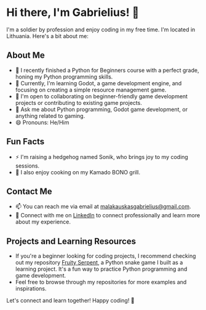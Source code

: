 # Hi there, I'm Gabrielius! 👋

I'm a soldier by profession and enjoy coding in my free time. I'm located in Lithuania. Here's a bit about me:

## About Me

- 🔭 I recently finished a Python for Beginners course with a perfect grade, honing my Python programming skills.
- 🌱 Currently, I'm learning Godot, a game development engine, and focusing on creating a simple resource management game.
- 👯 I'm open to collaborating on beginner-friendly game development projects or contributing to existing game projects.
- 💬 Ask me about Python programming, Godot game development, or anything related to gaming.
- 😄 Pronouns: He/Him

## Fun Facts

- ⚡ I'm raising a hedgehog named Sonik, who brings joy to my coding sessions.
- 🍳 I also enjoy cooking on my Kamado BONO grill.

## Contact Me

- 📫 You can reach me via email at [malakauskasgabrielius@gmail.com](mailto:malakauskasgabrielius@gmail.com).
- 💼 Connect with me on [LinkedIn](https://www.linkedin.com/in/gabrielius-malakauskas-b12975272/) to connect professionally and learn more about my experience.

## Projects and Learning Resources

- If you're a beginner looking for coding projects, I recommend checking out my repository [Fruity Serpent](https://github.com/Gabutis/Fruity_Serpent), a Python snake game I built as a learning project. It's a fun way to practice Python programming and game development.
- Feel free to browse through my repositories for more examples and inspirations.

Let's connect and learn together! Happy coding! 🚀
